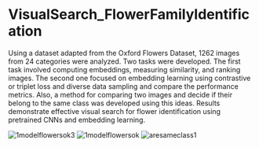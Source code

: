 # VisualSearch_FlowerFamilyIdentification

Using a dataset adapted from the Oxford Flowers Dataset, 1262 images from 24 categories were analyzed. Two tasks were developed. The first task involved computing embeddings, measuring similarity, and ranking images. The second one focused on embedding learning using contrastive or triplet loss and diverse data sampling and compare the performance metrics. Also, a method for comparing two images and decide if their belong to the same class was developed using this ideas. Results demonstrate effective visual search for flower identification using pretrained CNNs and embedding learning.

![1modelflowersok3](https://github.com/kirle/VisualSearch_FlowerFamilyIdentification/assets/64481800/7ffb2255-b524-4e48-8b2c-215d01207d5f)
![1modelflowersok](https://github.com/kirle/VisualSearch_FlowerFamilyIdentification/assets/64481800/a5fa8bf4-3990-48cc-bf76-3716fbb3e716)
![aresameclass1](https://github.com/kirle/VisualSearch_FlowerFamilyIdentification/assets/64481800/ca8447c1-5986-4155-9a7d-5ad7b3f6257d)
